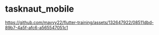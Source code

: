 # tasknaut_mobile




https://github.com/mavvy22/flutter-training/assets/132647922/08511dbd-89b7-4a5f-afc6-a565547051c1

